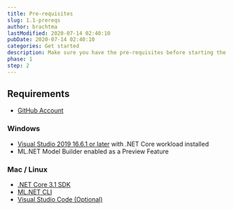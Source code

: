 ```yaml
---
title: Pre-requisites
slug: 1.1-prereqs
author: brachtma
lastModified: 2020-07-14 02:40:10
pubDate: 2020-07-14 02:40:10
categories: Get started
description: Make sure you have the pre-requisites before starting the workshop.
phase: 1
step: 2
---
```


## Requirements
- [GitHub Account](https://github.com/join)

### Windows

- [Visual Studio 2019 16.6.1 or later](https://visualstudio.microsoft.com/vs/) with .NET Core workload installed
- ML.NET Model Builder enabled as a Preview Feature

### Mac / Linux

- [.NET Core 3.1 SDK](https://dotnet.microsoft.com/download/dotnet-core/3.1)
- [ML.NET CLI](https://www.nuget.org/packages/MLNet/)
- [Visual Studio Code (Optional)](https://code.visualstudio.com/Download)